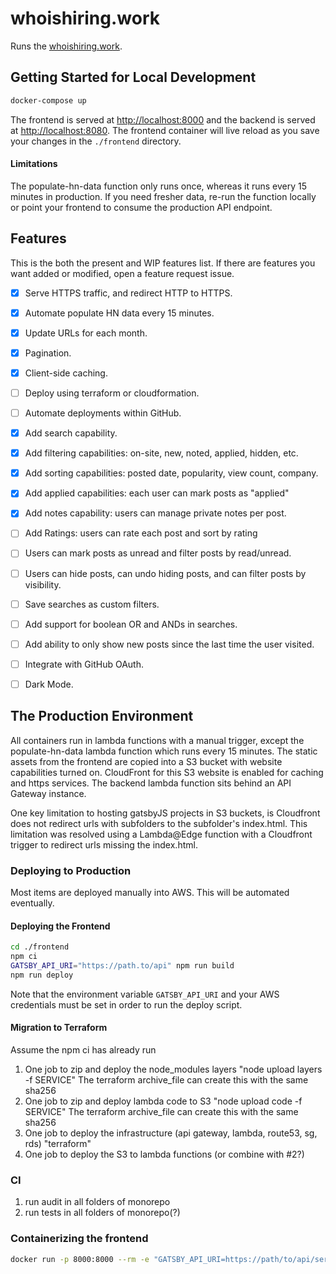 # whoishiring.work

Runs the [whoishiring.work](https://www.whoishiring.work).

## Getting Started for Local Development

```sh
docker-compose up
```

The frontend is served at <http://localhost:8000> and the backend is served at <http://localhost:8080>.
The frontend container will live reload as you save your changes in the `./frontend` directory.

#### Limitations
The populate-hn-data function only runs once, whereas it runs every 15 minutes in production. If you need fresher data, re-run the function locally or point your frontend to consume the production API endpoint.

## Features

This is the both the present and WIP features list. If there are features you want added or modified, open a feature request issue.

- [x] Serve HTTPS traffic, and redirect HTTP to HTTPS.
- [x] Automate populate HN data every 15 minutes.
- [x] Update URLs for each month.
- [x] Pagination.
- [x] Client-side caching.
- [ ] Deploy using terraform or cloudformation.
- [ ] Automate deployments within GitHub.
- [x] Add search capability.
- [x] Add filtering capabilities: on-site, new, noted, applied, hidden, etc.
- [x] Add sorting capabilities: posted date, popularity, view count, company.
- [x] Add applied capabilities: each user can mark posts as "applied"
- [x] Add notes capability: users can manage private notes per post.
- [ ] Add Ratings: users can rate each post and sort by rating
- [ ] Users can mark posts as unread and filter posts by read/unread.
- [ ] Users can hide posts, can undo hiding posts, and can filter posts by visibility.
- [ ] Save searches as custom filters.
- [ ] Add support for boolean OR and ANDs in searches.
- [ ] Add ability to only show new posts since the last time the user visited.
- [ ] Integrate with GitHub OAuth.
- [ ] Dark Mode.


## The Production Environment

All containers run in lambda functions with a manual trigger, except the populate-hn-data lambda function which runs every 15 minutes.
The static assets from the frontend are copied into a S3 bucket with website capabilities turned on. CloudFront for this S3 website is enabled for caching and https services. The backend lambda function sits behind an API Gateway instance.

One key limitation to hosting gatsbyJS projects in S3 buckets, is Cloudfront does not redirect urls with subfolders to the subfolder's index.html. This limitation was resolved using a Lambda@Edge function with a Cloudfront trigger to redirect urls missing the index.html.

### Deploying to Production

Most items are deployed manually into AWS. This will be automated eventually.

#### Deploying the Frontend

```sh
cd ./frontend
npm ci
GATSBY_API_URI="https://path.to/api" npm run build
npm run deploy
```

Note that the environment variable `GATSBY_API_URI` and
your AWS credentials must be set in order to run the deploy script.

#### Migration to Terraform

Assume the npm ci has already run

1. One job to zip and deploy the node_modules layers "node upload layers -f SERVICE"
    The terraform archive_file can create this with the same sha256
2. One job to zip and deploy lambda code to S3 "node upload code -f SERVICE"
    The terraform archive_file can create this with the same sha256
2. One job to deploy the infrastructure (api gateway, lambda, route53, sg, rds) "terraform"
3. One job to deploy the S3 to lambda functions (or combine with #2?)

### CI

1. run audit in all folders of monorepo
2. run tests in all folders of monorepo(?)

### Containerizing the frontend

```sh
docker run -p 8000:8000 --rm -e "GATSBY_API_URI=https://path/to/api/server" whoishiringwork_frontend
```
